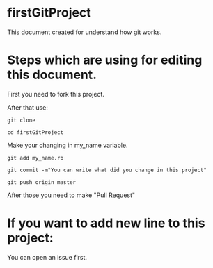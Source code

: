 # firstGitProject

This document created for understand how git works.

# Steps which are using for editing this document.

First you need to fork this project.


After that use:
```shell
git clone
```


```shell
cd firstGitProject
```

Make your changing in my_name variable.


```shell
git add my_name.rb
```


```shell
git commit -m"You can write what did you change in this project"
```

```shell
git push origin master
```

After those you need to make "Pull Request"

# If you want to add new line to this project:

You can open an issue first.
